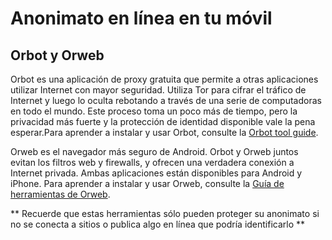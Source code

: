 [Title]: # (Anonimato online en tu equipo móvil)
[Order]: # (2)

# Anonimato en línea en tu móvil

## Orbot y Orweb

Orbot es una aplicación de proxy gratuita que permite a otras aplicaciones utilizar Internet con mayor seguridad. Utiliza Tor para cifrar el tráfico de Internet y luego lo oculta rebotando a través de una serie de computadoras en todo el mundo. Este proceso toma un poco más de tiempo, pero la privacidad más fuerte y la protección de identidad disponible vale la pena esperar.Para aprender a instalar y usar Orbot, consulte la [Orbot tool guide]("umbrella://lesson/orbot-&-orweb").

Orweb es el navegador más seguro de Android. Orbot y Orweb juntos evitan los filtros web y firewalls, y ofrecen una verdadera conexión a Internet privada. Ambas aplicaciones están disponibles para Android y iPhone. Para aprender a instalar y usar Orweb, consulte la [Guía de herramientas de Orweb]("umbrella://lesson/orbot-&-orweb").

** Recuerde que estas herramientas sólo pueden proteger su anonimato si no se conecta a sitios o publica algo en línea que podría identificarlo **